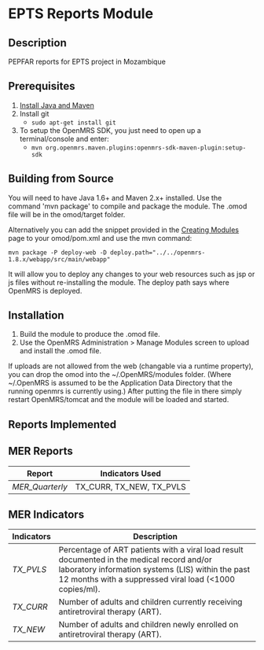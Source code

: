 EPTS Reports Module
==========================

Description
-----------
PEPFAR reports for EPTS project in Mozambique

Prerequisites
-------------

1. [Install Java and Maven](https://wiki.openmrs.org/display/docs/OpenMRS+SDK#OpenMRSSDK-Installation)
2. Install git
   - `sudo apt-get install git`
3. To setup the OpenMRS SDK, you just need to open up a terminal/console and enter:
   - `mvn org.openmrs.maven.plugins:openmrs-sdk-maven-plugin:setup-sdk`

Building from Source
--------------------
You will need to have Java 1.6+ and Maven 2.x+ installed.  Use the command 'mvn package' to
compile and package the module.  The .omod file will be in the omod/target folder.

Alternatively you can add the snippet provided in the [Creating Modules](https://wiki.openmrs.org/x/cAEr) page to your
omod/pom.xml and use the mvn command:

    mvn package -P deploy-web -D deploy.path="../../openmrs-1.8.x/webapp/src/main/webapp"

It will allow you to deploy any changes to your web
resources such as jsp or js files without re-installing the module. The deploy path says
where OpenMRS is deployed.

Installation
------------
1. Build the module to produce the .omod file.
2. Use the OpenMRS Administration > Manage Modules screen to upload and install the .omod file.

If uploads are not allowed from the web (changable via a runtime property), you can drop the omod
into the ~/.OpenMRS/modules folder.  (Where ~/.OpenMRS is assumed to be the Application
Data Directory that the running openmrs is currently using.)  After putting the file in there
simply restart OpenMRS/tomcat and the module will be loaded and started.

Reports Implemented
-------------------

## MER Reports

|Report             |Indicators Used                                  |
|-------------------|-------------------------------------------------|
|*MER_Quarterly*    |TX_CURR, TX_NEW, TX_PVLS                         |

## MER Indicators

|Indicators |Description
|-----------|-----------
|*TX_PVLS*  |Percentage of ART patients with a viral load result documented in the medical record and/or laboratory information systems (LIS) within the past 12 months with a suppressed viral load (<1000 copies/ml).
|*TX_CURR*  |Number of adults and children currently receiving antiretroviral therapy (ART).
|*TX_NEW*   |Number of adults and children newly enrolled on antiretroviral therapy (ART).
